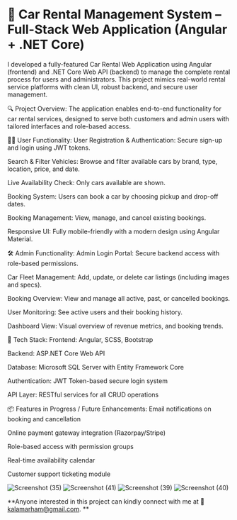 # **🚗 Car Rental Management System – Full-Stack Web Application (Angular + .NET Core)**
I developed a fully-featured Car Rental Web Application using Angular (frontend) and .NET Core Web API (backend) to manage the complete rental process for users and administrators. This project mimics real-world rental service platforms with clean UI, robust backend, and secure user management.

🔍 Project Overview:
The application enables end-to-end functionality for car rental services, designed to serve both customers and admin users with tailored interfaces and role-based access.

👨‍💻 User Functionality:
User Registration & Authentication: Secure sign-up and login using JWT tokens.

Search & Filter Vehicles: Browse and filter available cars by brand, type, location, price, and date.

Live Availability Check: Only cars available are shown.

Booking System: Users can book a car by choosing pickup and drop-off dates.

Booking Management: View, manage, and cancel existing bookings.

Responsive UI: Fully mobile-friendly with a modern design using Angular Material.

🛠️ Admin Functionality:
Admin Login Portal: Secure backend access with role-based permissions.

Car Fleet Management: Add, update, or delete car listings (including images and specs).

Booking Overview: View and manage all active, past, or cancelled bookings.

User Monitoring: See active users and their booking history.

Dashboard View: Visual overview of revenue metrics, and booking trends.

🧪 Tech Stack:
Frontend: Angular, SCSS, Bootstrap

Backend: ASP.NET Core Web API

Database: Microsoft SQL Server with Entity Framework Core

Authentication: JWT Token-based secure login system

API Layer: RESTful services for all CRUD operations

📦 Features in Progress / Future Enhancements:
Email notifications on booking and cancellation

Online payment gateway integration (Razorpay/Stripe)

Role-based access with permission groups

Real-time availability calendar

Customer support ticketing module

![Screenshot (35)](https://github.com/user-attachments/assets/2cd3f2b4-c64d-4723-9911-722541c6edcb)
![Screenshot (41)](https://github.com/user-attachments/assets/a58473cb-7f4c-4388-ad30-29379e53042a)
![Screenshot (39)](https://github.com/user-attachments/assets/959e9e81-17e8-4b9a-bde9-c5a759c19aa6)
![Screenshot (40)](https://github.com/user-attachments/assets/99471007-4073-44ea-a929-9f111dfc6cc9)





**Anyone interested in this project can kindly connect with me at 📧 kalamarham@gmail.com.
**
